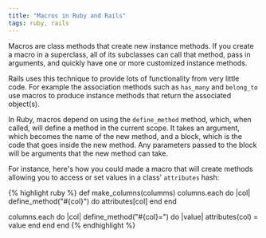 ```yaml
---
title: "Macros in Ruby and Rails"
tags: ruby, rails
---
```


Macros are class methods that create new instance methods. If you create a macro in a superclass, all of its subclasses can call that method, pass in arguments, and quickly have one or more customized instance methods. 

Rails uses this technique to provide lots of functionality from very little code. For example the association methods such as `has_many` and `belong_to` use macros to produce instance methods that return the associated object(s).

In Ruby, macros depend on using the `define_method` method, which, when called, will define a method in the current scope. It takes an argument, which becomes the name of the new method, and a block, which is the code that goes inside the new method. Any parameters passed to the block will be arguments that the new method can take.

For instance, here's how you could made a macro that will create methods allowing you to access or set values in a class' `attributes` hash:

{% highlight ruby %}
def make_columns(columms)
  columns.each do |col|
    define_method("#{col}") do
      attributes[col]
    end
  end
  
  columns.each do |col|
    define_method("#{col}=") do |value|
      attributes(col) = value
    end
  end
end
{% endhighlight %}